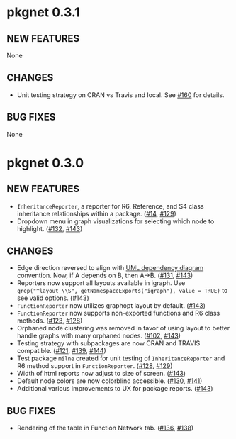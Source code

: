 # pkgnet 0.3.1

## NEW FEATURES
None

## CHANGES
* Unit testing strategy on CRAN vs Travis and local. See [#160](https://github.com/UptakeOpenSource/pkgnet/issues/160) for details. 

## BUG FIXES
None

# pkgnet 0.3.0

## NEW FEATURES
* `InheritanceReporter`, a reporter for R6, Reference, and S4 class inheritance relationships within a package. ([#14](https://github.com/UptakeOpenSource/pkgnet/issues/14), [#129](https://github.com/UptakeOpenSource/pkgnet/pull/129))
* Dropdown menu in graph visualizations for selecting which node to highlight. ([#132](https://github.com/UptakeOpenSource/pkgnet/issues/132), [#143](https://github.com/UptakeOpenSource/pkgnet/pull/143))

## CHANGES
* Edge direction reversed to align with [UML dependency diagram](https://en.wikipedia.org/wiki/Dependency_(UML)) convention. Now, if A depends on B, then A->B. ([#131](https://github.com/UptakeOpenSource/pkgnet/issues/131), [#143](https://github.com/UptakeOpenSource/pkgnet/pull/143))
* Reporters now support all layouts available in igraph. Use `grep("^layout_\\S", getNamespaceExports("igraph"), value = TRUE)` to see valid options. ([#143](https://github.com/UptakeOpenSource/pkgnet/pull/143))
* `FunctionReporter` now utilizes graphopt layout by default. ([#143](https://github.com/UptakeOpenSource/pkgnet/pull/143))
* `FunctionReporter` now supports non-exported functions and R6 class methods. ([#123](https://github.com/UptakeOpenSource/pkgnet/issues/123), [#128](https://github.com/UptakeOpenSource/pkgnet/pull/128))
* Orphaned node clustering was removed in favor of using layout to better handle graphs with many orphaned nodes. ([#102](https://github.com/UptakeOpenSource/pkgnet/issues/102), [#143](https://github.com/UptakeOpenSource/pkgnet/pull/143))
* Testing strategy with subpackages are now CRAN and TRAVIS compatible. ([#121](https://github.com/UptakeOpenSource/pkgnet/issues/121), [#139](https://github.com/UptakeOpenSource/pkgnet/pull/139), [#144](https://github.com/UptakeOpenSource/pkgnet/pull/144))
* Test package `milne` created for unit testing of `InheritanceReporter` and R6 method support in `FunctionReporter`. ([#128](https://github.com/UptakeOpenSource/pkgnet/issues/128), [#129](https://github.com/UptakeOpenSource/pkgnet/pull/129))
* Width of html reports now adjust to size of screen. ([#143](https://github.com/UptakeOpenSource/pkgnet/pull/143))
* Default node colors are now colorblind accessible. ([#130](https://github.com/UptakeOpenSource/pkgnet/issues/130), [#141](https://github.com/UptakeOpenSource/pkgnet/pull/141))
* Additional various improvements to UX for package reports. ([#143](https://github.com/UptakeOpenSource/pkgnet/pull/143))

## BUG FIXES
* Rendering of the table in Function Network tab. ([#136](https://github.com/UptakeOpenSource/pkgnet/issues/136), [#138](https://github.com/UptakeOpenSource/pkgnet/pull/138))

<!--- Start of NEWS.md --->

